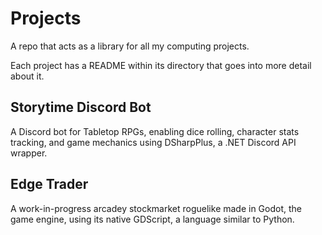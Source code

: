 # Projects
A repo that acts as a library for all my computing projects.

Each project has a README within its directory that goes into more detail about it.

## Storytime Discord Bot
A Discord bot for Tabletop RPGs, enabling dice rolling, character stats tracking, and game mechanics using DSharpPlus, a .NET Discord API wrapper.

## Edge Trader
A work-in-progress arcadey stockmarket roguelike made in Godot, the game engine, using its native GDScript, a language similar to Python.
